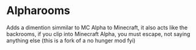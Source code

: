 # Alpharooms
Adds a dimention simmilar to MC Alpha to Minecraft, it also acts like the backrooms, if you clip into Minecraft Alpha, you must escape, not saying anything else (this is a fork of a no hunger mod fyi)
